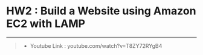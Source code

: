 # HW2 : Build a Website using Amazon EC2 with LAMP

---

> * Youtube Link : youtube.com/watch?v=T8ZY72RYgB4

